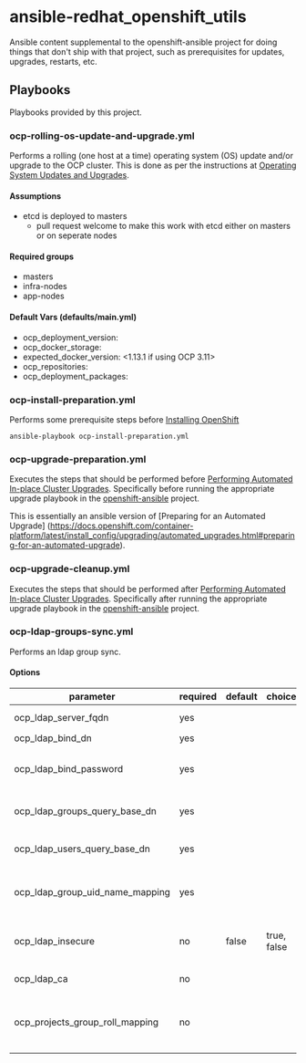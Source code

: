 # ansible-redhat_openshift_utils
Ansible content supplemental to the openshift-ansible project for doing things that don't ship with that project, such as prerequisites for updates, upgrades, restarts, etc.

## Playbooks
Playbooks provided by this project.

### ocp-rolling-os-update-and-upgrade.yml
Performs a rolling (one host at a time) operating system (OS) update and/or upgrade to the OCP cluster. This is done as per the instructions at [Operating System Updates and Upgrades](https://docs.openshift.com/container-platform/latest/install_config/upgrading/os_upgrades.html).

#### Assumptions
* etcd is deployed to masters
  * pull request welcome to make this work with etcd either on masters or on seperate nodes

#### Required groups
* masters
* infra-nodes
* app-nodes

#### Default Vars (defaults/main.yml)
* ocp_deployment_version: <ocp version>
* ocp_docker_storage: <device to use for docker storage>
* expected_docker_version: <1.13.1 if using OCP 3.11>
* ocp_repositories: <which repos to enable>
* ocp_deployment_packages: <required packages for OCP>

### ocp-install-preparation.yml
Performs some prerequisite steps before [Installing OpenShift](https://docs.openshift.com/container-platform/3.11/install/host_preparation.html)

```
ansible-playbook ocp-install-preparation.yml
```

### ocp-upgrade-preparation.yml
Executes the steps that should be performed before [Performing Automated In-place Cluster Upgrades](https://docs.openshift.com/container-platform/latest/install_config/upgrading/automated_upgrades.html). Specifically before running the appropriate upgrade playbook in the [openshift-ansible](https://github.com/openshift/openshift-ansible/) project.

This is essentially an ansible version of [Preparing for an Automated Upgrade] (https://docs.openshift.com/container-platform/latest/install_config/upgrading/automated_upgrades.html#preparing-for-an-automated-upgrade).

### ocp-upgrade-cleanup.yml
Executes the steps that should be performed after [Performing Automated In-place Cluster Upgrades](https://docs.openshift.com/container-platform/latest/install_config/upgrading/automated_upgrades.html). Specifically after running the appropriate upgrade playbook in the [openshift-ansible](https://github.com/openshift/openshift-ansible/) project.

### ocp-ldap-groups-sync.yml
Performs an ldap group sync.

#### Options
| parameter                            | required | default | choices     | comments
|--------------------------------------|----------|---------|-------------|---------------------------------------------
| ocp\_ldap\_server\_fqdn              | yes      |         |             | FQDN of the LDAP server
| ocp\_ldap\_bind\_dn                  | yes      |         |             | Bind DN to usu
| ocp\_ldap\_bind\_password            | yes      |         |             | Bind passwrod assoicated with the `ocp_ldap_bind_dn`
| ocp\_ldap\_groups\_query\_base\_dn   | yes      |         |             | Base DN for looking for LDAP groups
| ocp\_ldap\_users\_query\_base\_dn    | yes      |         |             | Base DN for looking for LDAP users
| ocp\_ldap\_group\_uid\_name\_mapping | yes      |         |             | Hash of LDAP group DNs to OCP group names to map
| ocp\_ldap\_insecure                  | no       | false   | true, false | Whether to use insecure connection to LDAP
| ocp\_ldap\_ca                        | no       |         |             | Path to CA for LDAP server
| ocp\_projects\_group\_roll\_mapping  | no       |         |             | Array of dictionaries mapping a group and role to a projects
